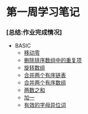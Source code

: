 # 第一周学习笔记
### [总结:作业完成情况]
- BASIC
    - [移动零]()
    - [删除排序数组中的重复项]()
    - [旋转数组]()
    - [合并两个有序链表]()
    - [合并两个有序数组]()
    - [两数之和]()
    - [加一]()
    - [有效的字母异位词]()
